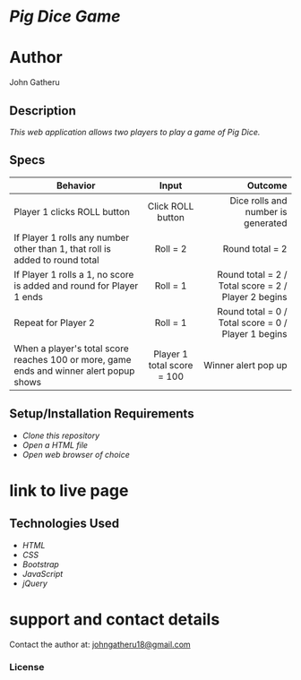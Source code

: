 # _Pig Dice Game_

# Author
John Gatheru

## Description

_This web application allows two players to play a game of Pig Dice._

## Specs
| Behavior        | Input           | Outcome  |
| ------------- |:-------------:| -----:|
| Player 1 clicks ROLL button | Click ROLL button | Dice rolls and number is generated |
| If Player 1 rolls any number other than 1, that roll is added to round total | Roll = 2 | Round total = 2 |
| If Player 1 rolls a 1, no score is added and round for Player 1 ends | Roll = 1 | Round total = 2 / Total score = 2 / Player 2 begins |
| Repeat for Player 2 | Roll = 1 | Round total = 0 / Total score = 0 / Player 1 begins |
| When a player's total score reaches 100 or more, game ends and winner alert popup shows | Player 1 total score = 100 | Winner alert pop up |


## Setup/Installation Requirements

* _Clone this repository_
* _Open a HTML file_
* _Open web browser of choice_

# link to live page



## Technologies Used

* _HTML_
* _CSS_
* _Bootstrap_
* _JavaScript_ 
* _jQuery_

# support and contact details

Contact the author at: johngatheru18@gmail.com



### License

